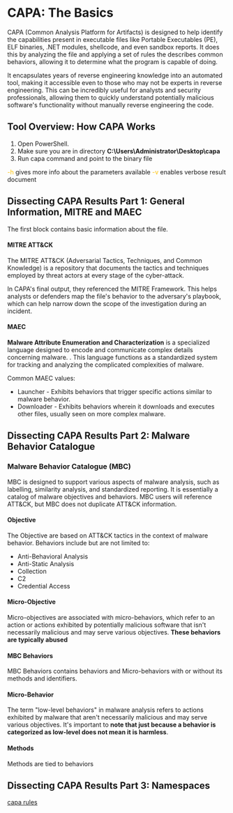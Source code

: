 
# CAPA: The Basics

CAPA (Common Analysis Platform for Artifacts) is designed to help identify the capabilities present in executable files like Portable Executables (PE), ELF binaries, .NET modules, shellcode, and even sandbox reports. It does this by analyzing the file and applying a set of rules the describes common behaviors, allowing it to determine what the program is capable of doing. 

It encapsulates years of reverse engineering knowledge into an automated tool, making it accessible even to those who may not be experts in reverse engineering. This can be incredibly useful for analysts and security professionals, allowing them to quickly understand potentially malicious software's functionality without manually reverse engineering the code.

## Tool Overview: How CAPA Works

1. Open PowerShell.
2. Make sure you are in directory **C:\Users\Administrator\Desktop\capa**
3. Run capa command and point to the binary file

<span style="color:rgb(255, 192, 0)">-h </span> gives more info about the parameters available 
<span style="color:rgb(255, 192, 0)">-v</span> enables verbose result document

## Dissecting CAPA Results Part 1: General Information, MITRE and MAEC

The first block contains basic information about the file.

#### MITRE ATT&CK

The MITRE ATT&CK (Adversarial Tactics, Techniques, and Common Knowledge) is a repository that documents the tactics and techniques employed by threat actors at every stage of the cyber-attack. 

In CAPA's final output, they referenced the MITRE Framework. This helps analysts or defenders map the file's behavior to the adversary's playbook, which can help narrow down the scope of the investigation during an incident. 

#### MAEC

**Malware Attribute Enumeration and Characterization** is a specialized language designed to encode and communicate complex details concerning malware. . This language functions as a standardized system for tracking and analyzing the complicated complexities of malware.

Common MAEC values:

- Launcher - Exhibits behaviors that trigger specific actions similar to malware behavior.
- Downloader - Exhibits behaviors wherein it downloads and executes other files, usually seen on more complex malware.

## Dissecting CAPA Results Part 2: Malware Behavior Catalogue
### Malware Behavior Catalogue (MBC)

MBC is designed to support various aspects of malware analysis, such as labelling, similarity analysis, and standardized reporting. It is essentially a catalog of malware objectives and behaviors.  MBC users will reference ATT&CK, but MBC does not duplicate ATT&CK information.

#### Objective

The Objective are based on ATT&CK tactics in the context of malware behavior. Behaviors include but are not limited to:
- Anti-Behavioral Analysis
- Anti-Static Analysis
- Collection
- C2
- Credential Access

#### Micro-Objective

Micro-objectives are associated with micro-behaviors, which refer to an action or actions exhibited by potentially malicious software that isn't necessarily malicious and may serve various objectives. **These behaviors are typically abused**

#### MBC Behaviors

 MBC Behaviors contains behaviors and Micro-behaviors with or without its methods and identifiers.

#### Micro-Behavior

The term "low-level behaviors" in malware analysis refers to actions exhibited by malware that aren't necessarily malicious and may serve various objectives. It's important to **note that just because a behavior is categorized as low-level does not mean it is harmless**. 

#### Methods

Methods are tied to behaviors

## Dissecting CAPA Results Part 3: Namespaces

[capa rules](https://github.com/MBCProject/capa-rules-1?tab=readme-ov-file#namespace-organization)
